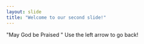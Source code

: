 ```yaml
---
layout: slide
title: "Welcome to our second slide!"
---
```

"May God be Praised "
Use the left arrow to go back!
